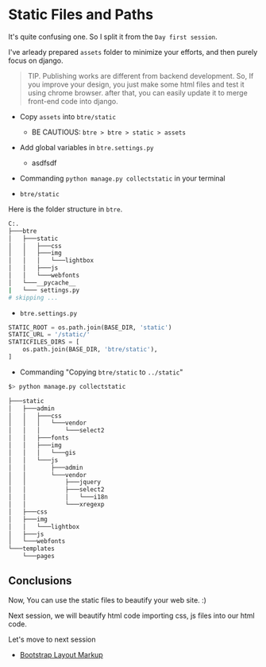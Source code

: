 # Static Files and Paths

It's quite confusing one. So I split it from the `Day first session`.

I've arleady prepared `assets` folder to minimize your efforts, and then purely focus on django.

> TIP. Publishing works are different from backend development. So, If you improve your design, you just make some html files and test it using chrome browser. after that, you can easily update it to merge front-end code into django.

- Copy `assets` into `btre/static`
  - BE CAUTIOUS: `btre > btre > static > assets`
- Add global variables in `btre.settings.py`
  - asdfsdf
- Commanding `python manage.py collectstatic` in your terminal

- `btre/static`

Here is the folder structure in `btre`.

```bash
C:.
├───btre
│   ├───static
│   │   ├───css
│   │   ├───img
│   │   │   └───lightbox
│   │   ├───js
│   │   └───webfonts
│   └───__pycache__
|   └─── settings.py
# skipping ...
```

- `btre.settings.py`

```python
STATIC_ROOT = os.path.join(BASE_DIR, 'static')
STATIC_URL = '/static/'
STATICFILES_DIRS = [
    os.path.join(BASE_DIR, 'btre/static'),
]
```

- Commanding "Copying `btre/static` to `../static`"

```bash
$> python manage.py collectstatic

├───static
│   ├───admin
│   │   ├───css
│   │   │   └───vendor
│   │   │       └───select2
│   │   ├───fonts
│   │   ├───img
│   │   │   └───gis
│   │   └───js
│   │       ├───admin
│   │       └───vendor
│   │           ├───jquery
│   │           ├───select2
│   │           │   └───i18n
│   │           └───xregexp
│   ├───css
│   ├───img
│   │   └───lightbox
│   ├───js
│   └───webfonts
└───templates
    └───pages
```

## Conclusions

Now, You can use the static files to beautify your web site. :)

Next session, we will beautify html code importing css, js files into our html code.

Let's move to next session

- [Bootstrap Layout Markup][1]

<!-- Reference Links -->

[1]: ./DAY-3rd.md "Bootstrap Layout Markup"